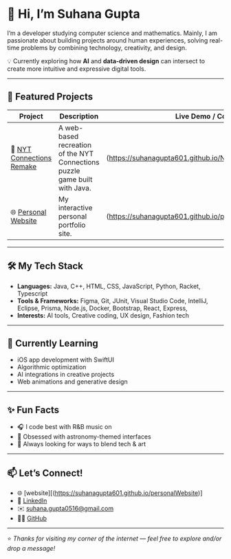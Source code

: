 # 👋 Hi, I’m Suhana Gupta

I’m a developer studying computer science and mathematics. Mainly, I am passionate about building projects around human experiences, solving real-time problems by combining technology, creativity, and design.

💡 Currently exploring how **AI** and **data-driven design** can intersect to create more intuitive and expressive digital tools.

---

## 🌟 Featured Projects
| Project | Description | Live Demo / Code |
|----------|--------------|------------------|
| 🧩 [NYT Connections Remake](https://github.com/suhanagupta601/NYTConnectionsRemake) | A web-based recreation of the NYT Connections puzzle game built with Java. |(https://suhanagupta601.github.io/NYTConnectionsRemake) |
| 🌐 [Personal Website](https://github.com/suhanagupta601/personalWebsite) | My interactive personal portfolio site. | (https://suhanagupta601.github.io/personalWebsite) |

---

## 🛠️ My Tech Stack
- **Languages:** Java, C++, HTML, CSS, JavaScript, Python, Racket, Typescript 
- **Tools & Frameworks:** Figma, Git, JUnit, Visual Studio Code, IntelliJ, Eclipse, Prisma, Node.js, Docker, Bootstrap, React, Express,
- **Interests:** AI tools, Creative coding, UX design, Fashion tech  

---

## 🌱 Currently Learning
- iOS app development with SwiftUI
- Algorithmic optimization
- AI integrations in creative projects  
- Web animations and generative design  

---

## ✨ Fun Facts
- 🎧 I code best with R&B music on  
- 💫 Obsessed with astronomy-themed interfaces  
- 🧵 Always looking for ways to blend tech & art  

---

## 📫 Let’s Connect!
- 🌐 [website][(https://suhanagupta601.github.io/personalWebsite)]
- 💼 [LinkedIn]([https://www.linkedin.com/in/suhanagupta601]) 
- ✉️ suhana.gupta0516@gmail.com 
- 🧑‍💻 [GitHub]([https://github.com/suhanagupta601])

---

⭐️ *Thanks for visiting my corner of the internet — feel free to explore and/or drop a message!*

<!--
**suhanagupta601/suhanagupta601** is a ✨ _special_ ✨ repository because its `README.md` (this file) appears on your GitHub profile.

Here are some ideas to get you started:

- 🔭 I’m currently working on ...
- 🌱 I’m currently learning ...
- 👯 I’m looking to collaborate on ...
- 🤔 I’m looking for help with ...
- 💬 Ask me about ...
- 📫 How to reach me: ...
- 😄 Pronouns: ...
- ⚡ Fun fact: ...
-->
